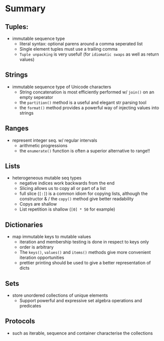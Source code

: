 # Summary

## Tuples:
- immutable sequence type
    - literal syntax: optional parens around a comma seperated list
    - Single element tuples must use a trailing comma
    - `Tuple unpacking` is very useful! (for `idiomatic swaps` as well as return values)

## Strings
- immutable sequence type of Unicode characters
    - String concatenation is most efficiently performed w/ `join()` on an empty seperator
    - the `partition()` method is a useful and elegant str parsing tool 
    - the `format()` method provides a powerful way of injecting values into strings

## Ranges
- represent integer seq. w/ regular intervals
    - arithmetic progressions
    - the `enumerate()` function is often a superior alternative to range!!

## Lists
- heterogeneous mutable seq types
    - negative indices work backwards from the end
    - Slicing allows us to copy all or part of a list 
    - full slice (`[:]`) is a common idiom for copying lists, although the constructor & / the `copy()`
        method give better readability
    - Copys are shallow
    - List repetition is shallow (`[0] * 50` for example)

## Dictionaries
- map immutable keys to mutable values
    - iteration and membership testing is done in respect to keys only
    - order is arbitrary
    - The `keys()`, `values()` and `items()` methods give more convenient iteration opportunities
    - prettier printing should be used to give a better representation of dicts 

## Sets
- store unordered collections of unique elements
    - Support powerful and expressive set algebra operations and predicates

## Protocols
- such as iterable, sequence and container characterise the collections